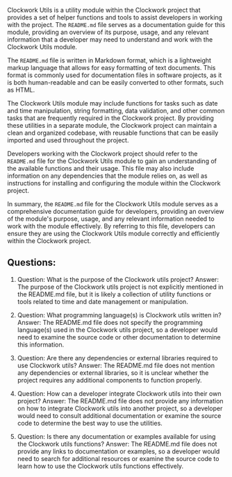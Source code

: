 
Clockwork Utils is a utility module within the Clockwork project that provides a set of helper functions and tools to assist developers in working with the project. The `README.md` file serves as a documentation guide for this module, providing an overview of its purpose, usage, and any relevant information that a developer may need to understand and work with the Clockwork Utils module.

The `README.md` file is written in Markdown format, which is a lightweight markup language that allows for easy formatting of text documents. This format is commonly used for documentation files in software projects, as it is both human-readable and can be easily converted to other formats, such as HTML.

The Clockwork Utils module may include functions for tasks such as date and time manipulation, string formatting, data validation, and other common tasks that are frequently required in the Clockwork project. By providing these utilities in a separate module, the Clockwork project can maintain a clean and organized codebase, with reusable functions that can be easily imported and used throughout the project.

Developers working with the Clockwork project should refer to the `README.md` file for the Clockwork Utils module to gain an understanding of the available functions and their usage. This file may also include information on any dependencies that the module relies on, as well as instructions for installing and configuring the module within the Clockwork project.

In summary, the `README.md` file for the Clockwork Utils module serves as a comprehensive documentation guide for developers, providing an overview of the module's purpose, usage, and any relevant information needed to work with the module effectively. By referring to this file, developers can ensure they are using the Clockwork Utils module correctly and efficiently within the Clockwork project.
## Questions: 
 1. Question: What is the purpose of the Clockwork utils project?
   Answer: The purpose of the Clockwork utils project is not explicitly mentioned in the README.md file, but it is likely a collection of utility functions or tools related to time and date management or manipulation.

2. Question: What programming language(s) is Clockwork utils written in?
   Answer: The README.md file does not specify the programming language(s) used in the Clockwork utils project, so a developer would need to examine the source code or other documentation to determine this information.

3. Question: Are there any dependencies or external libraries required to use Clockwork utils?
   Answer: The README.md file does not mention any dependencies or external libraries, so it is unclear whether the project requires any additional components to function properly.

4. Question: How can a developer integrate Clockwork utils into their own project?
   Answer: The README.md file does not provide any information on how to integrate Clockwork utils into another project, so a developer would need to consult additional documentation or examine the source code to determine the best way to use the utilities.

5. Question: Is there any documentation or examples available for using the Clockwork utils functions?
   Answer: The README.md file does not provide any links to documentation or examples, so a developer would need to search for additional resources or examine the source code to learn how to use the Clockwork utils functions effectively.
    